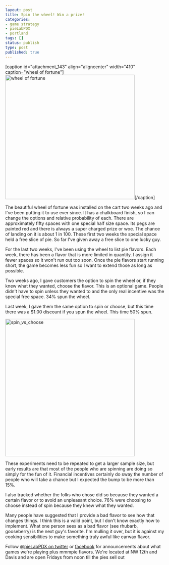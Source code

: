 ```yaml
---
layout: post
title: Spin the wheel! Win a prize!
categories:
- game strategy
- pieLabPDX
- portland
tags: []
status: publish
type: post
published: true
---
```

[caption id="attachment_143" align="aligncenter" width="410" caption="wheel of fortune"]<img src="http://skinnywhitegirl.com/blog/wp-content/uploads/2010/09/wheel_of_fortune-410x394.jpg" alt="wheel of fortune" title="wheel_of_fortune" width="410" height="394" class="size-medium wp-image-143" />[/caption]

The beautiful wheel of fortune was installed on the cart two weeks ago and I've been putting it to use ever since. It has a chalkboard finish, so I can change the options and relative probability of each. There are approximately fifty spaces with one special half size space. Its pegs are painted red and there is always a super charged prize or woe. The chance of landing on it is about 1 in 100. These first two weeks the special space held a free slice of pie. So far I've given away a free slice to one lucky guy.

For the last two weeks, I've been using the wheel to list pie flavors. Each week, there has been a flavor that is more limited in quantity. I assign it fewer spaces so it won't run out too soon. Once the pie flavors start running short, the game becomes less fun so I want to extend those as long as possible.

Two weeks ago, I gave customers the option to spin the wheel or, if they knew what they wanted, choose the flavor. This is an optional game. People didn't have to spin unless they wanted to and the only real incentive was the special free space. 34% spun the wheel.

Last week, I gave them the same option to spin or choose, but this time there was a $1.00 discount if you spun the wheel. This time 50% spun.

<img src="http://skinnywhitegirl.com/blog/wp-content/uploads/2010/09/spin_vs_choose.gif" alt="spin_vs_choose" title="spin_vs_choose" width="410" height="435" class="aligncenter size-full wp-image-146" />

These experiments need to be repeated to get a larger sample size, but early results are that most of the people who are spinning are doing so simply for the fun of it. Financial incentives certainly do sway the number of people who will take a chance but I expected the bump to be more than 15%.

I also tracked whether the folks who chose did so because they wanted a certain flavor or to avoid an unpleasant choice. 76% were choosing to choose instead of spin because they knew what they wanted.

Many people have suggested that I provide a bad flavor to see how that changes things. I think this is a valid point, but I don't know exactly how to implement. What one person sees as a bad flavor (see rhubarb, gooseberry) is the next guy's favorite. I'm mulling it over, but it is against my cooking sensibilities to make something truly awful like earwax flavor.

Follow <a href="http://twitter.com/pieLabPDX">@pieLabPDX on twitter</a> or <a href="http://www.facebook.com/pages/Portland-OR/PieLabPDX/122527544463697?__a=8&">facebook</a> for announcements about what games we're playing plus mmmpie flavors. We're located at NW 12th and Davis and are open Fridays from noon till the pies sell out

